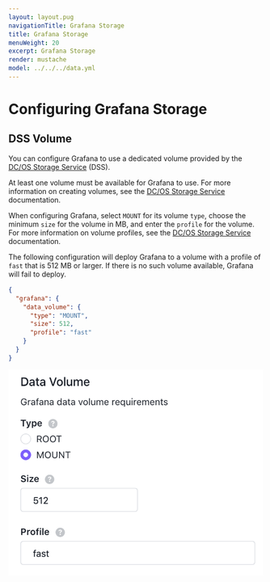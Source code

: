 ```yaml
---
layout: layout.pug
navigationTitle: Grafana Storage
title: Grafana Storage
menuWeight: 20
excerpt: Grafana Storage
render: mustache
model: ../../../data.yml
---
```


# Configuring Grafana Storage

## DSS Volume

You can configure Grafana to use a dedicated volume provided by the [DC/OS Storage Service](/services/storage/latest/) (DSS).

At least one volume must be available for Grafana to use.
For more information on creating volumes, see the [DC/OS Storage Service](/services/storage/latest/cli-references/dcos-storage-volume/dcos-storage-volume-create) documentation.

When configuring Grafana, select `MOUNT` for its volume `type`, choose the minimum `size` for the volume in MB, and enter the `profile` for the volume.
For more information on volume profiles, see the [DC/OS Storage Service](/services/storage/latest/cli-references/dcos-storage-profile/) documentation.

The following configuration will deploy Grafana to a volume with a profile of `fast` that is 512 MB or larger.
If there is no such volume available, Grafana will fail to deploy.

```json
{
  "grafana": {
    "data_volume": {
      "type": "MOUNT",
      "size": 512,
      "profile": "fast"
    }
  }
}
```

![Grafana DSS GUI example](../../../img/grafana-dss-gui.png)
